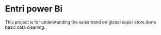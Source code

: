 
# Entri power Bi
This project is for understanding the sales trend on global super store.done basic data cleaning.

